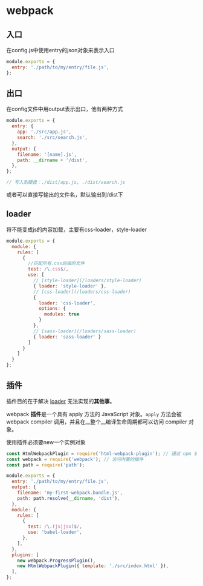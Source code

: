 # webpack

## 入口

在config.js中使用entry的json对象来表示入口

```javascript
module.exports = {
  entry: './path/to/my/entry/file.js',
};
```

## 出口

在config文件中用output表示出口，他有两种方式

```js
module.exports = {
  entry: {
    app: './src/app.js',
    search: './src/search.js',
  },
  output: {
    filename: '[name].js',
    path: __dirname + '/dist',
  },
};

// 写入到硬盘：./dist/app.js, ./dist/search.js
```

或者可以直接写输出的文件名，默认输出到/dist下

## loader

将不能变成js的内容加载，主要有css-loader，style-loader

```js
module.exports = {
  module: {
    rules: [
      {
        //匹配所有.css后缀的文件
        test: /\.css$/,
        use: [
          // [style-loader](/loaders/style-loader)
          { loader: 'style-loader' },
          // [css-loader](/loaders/css-loader)
          {
            loader: 'css-loader',
            options: {
              modules: true
            }
          },
          // [sass-loader](/loaders/sass-loader)
          { loader: 'sass-loader' }
        ]
      }
    ]
  }
};
```

## 插件

插件目的在于解决 [loader](https://webpack.docschina.org/concepts/loaders) 无法实现的**其他事**。

webpack **插件**是一个具有 apply 方法的 JavaScript 对象。`apply` 方法会被 webpack compiler 调用，并且在__整个__编译生命周期都可以访问 compiler 对象。

使用插件必须要new一个实例对象

```javascript
const HtmlWebpackPlugin = require('html-webpack-plugin'); // 通过 npm 安装
const webpack = require('webpack'); // 访问内置的插件
const path = require('path');

module.exports = {
  entry: './path/to/my/entry/file.js',
  output: {
    filename: 'my-first-webpack.bundle.js',
    path: path.resolve(__dirname, 'dist'),
  },
  module: {
    rules: [
      {
        test: /\.(js|jsx)$/,
        use: 'babel-loader',
      },
    ],
  },
  plugins: [
    new webpack.ProgressPlugin(),
    new HtmlWebpackPlugin({ template: './src/index.html' }),
  ],
};
```